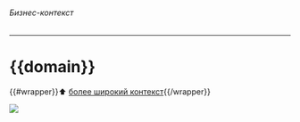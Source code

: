 ###### Бизнес-контекст

---

# {{domain}}

{{#wrapper}}:arrow_up: [более широкий контекст](/entities/seaf.self/ctx_summary?domain={{.}}){{/wrapper}}



![](@entity/seaf.self/ctx_grid?data={{data}})